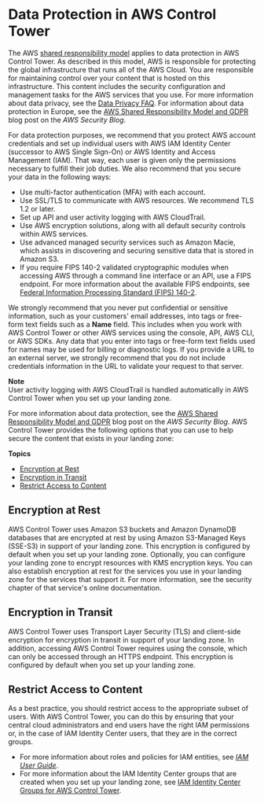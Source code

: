 # Data Protection in AWS Control Tower<a name="controltower-console-encryption"></a>

The AWS [shared responsibility model](http://aws.amazon.com/compliance/shared-responsibility-model/) applies to data protection in AWS Control Tower\. As described in this model, AWS is responsible for protecting the global infrastructure that runs all of the AWS Cloud\. You are responsible for maintaining control over your content that is hosted on this infrastructure\. This content includes the security configuration and management tasks for the AWS services that you use\. For more information about data privacy, see the [Data Privacy FAQ](http://aws.amazon.com/compliance/data-privacy-faq)\. For information about data protection in Europe, see the [AWS Shared Responsibility Model and GDPR](http://aws.amazon.com/blogs/security/the-aws-shared-responsibility-model-and-gdpr/) blog post on the *AWS Security Blog*\.

For data protection purposes, we recommend that you protect AWS account credentials and set up individual users with AWS IAM Identity Center \(successor to AWS Single Sign\-On\) or AWS Identity and Access Management \(IAM\)\. That way, each user is given only the permissions necessary to fulfill their job duties\. We also recommend that you secure your data in the following ways:
+ Use multi\-factor authentication \(MFA\) with each account\.
+ Use SSL/TLS to communicate with AWS resources\. We recommend TLS 1\.2 or later\.
+ Set up API and user activity logging with AWS CloudTrail\.
+ Use AWS encryption solutions, along with all default security controls within AWS services\.
+ Use advanced managed security services such as Amazon Macie, which assists in discovering and securing sensitive data that is stored in Amazon S3\.
+ If you require FIPS 140\-2 validated cryptographic modules when accessing AWS through a command line interface or an API, use a FIPS endpoint\. For more information about the available FIPS endpoints, see [Federal Information Processing Standard \(FIPS\) 140\-2](http://aws.amazon.com/compliance/fips/)\.

We strongly recommend that you never put confidential or sensitive information, such as your customers' email addresses, into tags or free\-form text fields such as a **Name** field\. This includes when you work with AWS Control Tower or other AWS services using the console, API, AWS CLI, or AWS SDKs\. Any data that you enter into tags or free\-form text fields used for names may be used for billing or diagnostic logs\. If you provide a URL to an external server, we strongly recommend that you do not include credentials information in the URL to validate your request to that server\.

**Note**  
User activity logging with AWS CloudTrail is handled automatically in AWS Control Tower when you set up your landing zone\.

For more information about data protection, see the [AWS Shared Responsibility Model and GDPR](https://aws.amazon.com/blogs/security/the-aws-shared-responsibility-model-and-gdpr) blog post on the *AWS Security Blog*\. AWS Control Tower provides the following options that you can use to help secure the content that exists in your landing zone:

**Topics**
+ [Encryption at Rest](#data-protection-encryption-rest)
+ [Encryption in Transit](#data-protection-encryption-in-transit)
+ [Restrict Access to Content](#data-protection-restrict-access)

## Encryption at Rest<a name="data-protection-encryption-rest"></a>

AWS Control Tower uses Amazon S3 buckets and Amazon DynamoDB databases that are encrypted at rest by using Amazon S3\-Managed Keys \(SSE\-S3\) in support of your landing zone\. This encryption is configured by default when you set up your landing zone\. Optionally, you can configure your landing zone to encrypt resources with KMS encryption keys\. You can also establish encryption at rest for the services you use in your landing zone for the services that support it\. For more information, see the security chapter of that service's online documentation\.

## Encryption in Transit<a name="data-protection-encryption-in-transit"></a>

AWS Control Tower uses Transport Layer Security \(TLS\) and client\-side encryption for encryption in transit in support of your landing zone\. In addition, accessing AWS Control Tower requires using the console, which can only be accessed through an HTTPS endpoint\. This encryption is configured by default when you set up your landing zone\.

## Restrict Access to Content<a name="data-protection-restrict-access"></a>

As a best practice, you should restrict access to the appropriate subset of users\. With AWS Control Tower, you can do this by ensuring that your central cloud administrators and end users have the right IAM permissions or, in the case of IAM Identity Center users, that they are in the correct groups\.
+ For more information about roles and policies for IAM entities, see *[IAM User Guide](https://docs.aws.amazon.com/IAM/latest/UserGuide/)*\.
+ For more information about the IAM Identity Center groups that are created when you set up your landing zone, see [IAM Identity Center Groups for AWS Control Tower](sso.md#sso-groups)\.